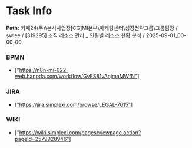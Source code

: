 # Task Info

**Path:** 카페24(주)\본사사업장\[CG]MI본부\마케팅센터\성장전략그룹\그룹팀장 / swlee / [319295] 조직 리소스 관리 _ 인원별 리소스 현황 분석 / 2025-09-01_00-00-00

### BPMN
- ["https://n8n-mi-022-web.hanpda.com/workflow/GvES81vAnjmaMWfN"]

### JIRA
- ["https://jira.simplexi.com/browse/LEGAL-7615"]

### WIKI
- ["https://wiki.simplexi.com/pages/viewpage.action?pageId=2579928946"]

